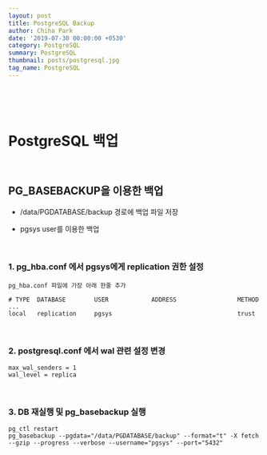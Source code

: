 ```yaml
---
layout: post
title: PostgreSQL Backup
author: Chiha Park
date: '2019-07-30 00:00:00 +0530'
category: PostgreSQL 
summary: PostgreSQL
thumbnail: posts/postgresql.jpg
tag_name: PostgreSQL
---
```


​    

 <br>

# PostgreSQL 백업

<br>

## PG_BASEBACKUP을 이용한 백업

- /data/PGDATABASE/backup 경로에 백업 파일 저장
- pgsys user를 이용한 백업

  <br>

### 1.  pg_hba.conf 에서 pgsys에게 replication 권한 설정

```
pg_hba.conf 파일에 가장 아래 한줄 추가

# TYPE  DATABASE        USER            ADDRESS                 METHOD
...
local   replication     pgsys                                   trust
```

<br>

### 2. postgresql.conf 에서 wal 관련 설정 변경

```
max_wal_senders = 1
wal_level = replica
```

<br>    

### 3. DB 재실행 및 pg_basebackup 실행

```
pg_ctl restart
pg_basebackup --pgdata="/data/PGDATABASE/backup" --format="t" -X fetch --gzip --progress --verbose --username="pgsys" --port="5432"
```

